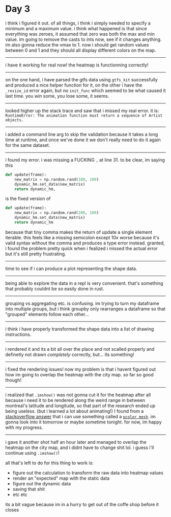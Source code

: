 # Day 3

i think i figured it out. of all things, i think i simply needed to specify a minimum and a maximum value. i think what happened is that since everything was zeroes, it assumed that zero was both the max and min value.
im going to remove the casts to ints now, see if it changes anything. im also gonna reduce the vmax to 1. now i should get random values between 0 and 1 and they should all display different colors on the map.

---

i have it working for real now! the heatmap is functionning correctly!

---

on the one hand, i have parsed the gtfs data using `gtfs_kit` successfully and produced a nice helper function for it, on the other i have the `_resize_id` error again, but no `init_func` which seemed to be what caused it last time. you win some, you lose some, it seems.

---

looked higher up the stack trace and saw that i missed my real error. it is: `RuntimeError: The animation function must return a sequence of Artist objects.`

---

i added a command line arg to skip the validation because it takes a long time at runtime, and once we've done it we don't really need to do it again for the same dataset.

---

i found my error. i was missing a FUCKING `,` at line 31.
to be clear, im saying this

```py
def update(frame):
    new_matrix = np.random.rand(100, 100) 
    dynamic_hm.set_data(new_matrix)
    return dynamic_hm,
```

is the fixed version of

```py
def update(frame):
    new_matrix = np.random.rand(100, 100) 
    dynamic_hm.set_data(new_matrix)
    return dynamic_hm
```

because that tiny comma makes the return of update a single element iterable.
this feels like a missing semicolon except 10x worse because it's valid syntax without the comma and produces a type error instead.
granted, i found the problem pretty quick when i fealized i missed the actual error but it's still pretty frustrating.

---

time to see if i can produce a plot representing the shape data.

---

being able to explore the data in a repl is very convenient. that's something that probably couldnt be so easily done in rust.

---

grouping vs aggregating etc. is confusing. im trying to turn my dataframe into multiple groups, but i think groupby only rearranges a dataframe so that "grouped" elements follow each other...

---

i think i have properly transformed the shape data into a list of drawing instructions.

---

i rendered it and its a bit all over the place and not scalled properly and definetly not drawn *completely* correctly, but... its something!

---

i fixed the rendering issues! now my problem is that i havent figured out how im going to overlap the heatmap with the city map. so far so good though!

---

i realized that `.imshow()` was not gonna cut it for the heatmap after all because i need it to be rendered along the weird range in between montreal's latitude and longitude, so that part of the research ended up being useless. (but i learned a lot about animating!)
I found from a [stackoverflow answer](https://stackoverflow.com/questions/33282368/plotting-a-2d-heatmap) that i can use something called a [`pcolor mesh`](https://matplotlib.org/stable/gallery/images_contours_and_fields/pcolor_demo.html#sphx-glr-gallery-images-contours-and-fields-pcolor-demo-py). im gonna look into it tomorrow or maybe sometime tonight. for now, im happy with my progress.

---

i gave it another shot half an hour later and managed to overlap the heatmap on the city map, and i didnt have to change shit lol. i guess i'll continue using `.imshow()`!

all that's left to do for this thing to work is:

- figure out the calculation to transform the raw data into heatmap values
- render an "expected" map with the static data
- figure out the dynamic data
- saving that shit
- etc etc

its a bit vague because im in a hurry to get out of the coffe shop before it closes
